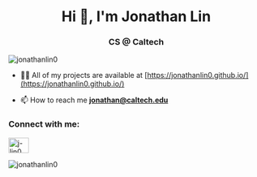<h1 align="center">Hi 👋, I'm Jonathan Lin</h1>
<h3 align="center">CS @ Caltech</h3>

<p align="left"> <img src="https://komarev.com/ghpvc/?username=jonathanlin0&label=Profile%20views&color=0e75b6&style=flat" alt="jonathanlin0" /> </p>

- 👨‍💻 All of my projects are available at [https://jonathanlin0.github.io/](https://jonathanlin0.github.io/)

- 📫 How to reach me **jonathan@caltech.edu**

<h3 align="left">Connect with me:</h3>
<p align="left">
<a href="https://linkedin.com/in/j-lin0" target="blank"><img align="center" src="https://raw.githubusercontent.com/rahuldkjain/github-profile-readme-generator/master/src/images/icons/Social/linked-in-alt.svg" alt="j-lin0" height="30" width="40" /></a>
</p>

<p><img align="left" src="https://github-readme-stats.vercel.app/api/top-langs?username=jonathanlin0&show_icons=true&locale=en&layout=compact" alt="jonathanlin0" /></p>

